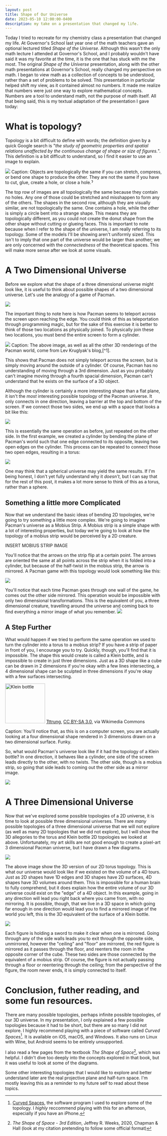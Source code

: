 ```yaml
---
layout: post
title: Shape of Our Universe
date: 2023-05-10 12:00:00-0400
description: my take on a presentation that changed my life.
---
```


Today I tried to recreate for my chemistry class a presentation that changed my life. At Governor's School last year one of the math teachers gave an optional lectured titled *Shape of the Universe*. Although this wasn't the only math lecture I attended at Governor's School, and I probably wouldn't have said it was my favorite at the time, it is the one that has stuck with me the most. The original *Shape of the Universe* presentation, along with the other math presentations at Governor's School, really changed my perspective on math. I began to view math as a collection of concepts to be understood, rather than a set of problems to be solved. This presentation in particular helped shift my view, as it contained almost no numbers. It made me realize that numbers were just one way to explore mathematical concepts. Numbers are a tool to understand math, not the purpose of math itself. All that being said, this is my textual adaptation of the presentation I gave today:

# What is topology?

Topology is a bit difficult to define with words; the definition given by a quick Google search is "*the study of geometric properties and spatial relations unaffected by the continuous change of shape or size of figures.*". This definition is a bit difficult to understand, so I find it easier to use an image to explain.

 <img alt-text="An example of topologies of several 2D shapes. The top row contains 4 topologically identical shapes. The middle row contains two similar but topologically unequal shapes. The bottom contains two topologically equal shapes" src="/Book-N/assets/img/SOTU-topology.jpeg">
 Caption: Objects are topologically the same if you can stretch, compress, or bend one shape to produce the other. They are not the same if you have to cut, glue, create a hole, or close a hole.ˀ

The top row of images are all topologically the same because they contain no holes. Any one of those could be stretched and misshappen to form any of the others. The shapes in the second row, although they are visually similar, are not topologically the same. One contains a hole, while the other is simply a circle bent into a strange shape. This means they are topologically different, as you could not create the donut shape from the other shape without cutting or glueing faces.
This is important to note because when I refer to the shape of the universe, I am really referring to its topology. Some of the models I'll be showing aren't uniformly sized. This isn't to imply that one part of the universe would be larger than another; we are only concerned with the *connectedness* of the theoretical spaces. This will make more sense after we look at some visuals.

# A Two Dimensional Universe
Before we explore what the shape of a three dimensional universe might look like, it is useful to think about possible shapes of a two dimensional universe. Let's use the analogy of a game of Pacman.
 
  <img alt-text="An animation of a pixel-art pacman game on a cylinderical topology." src="/Book-N/assets/img/SOTU-Cylinder.gif">

The important thing to note here is how Pacman seems to teleport across the screen upon reaching the edge. You could think of this as teleportation through programming magic, but for the sake of this exercise it is better to think of those two locations as physically joined. To physically join these two locations, you must bend the entire screen to form a cylinder.

 <img alt-text="A 3D render of a game of Pacman on the surface of a cylinder" src="/Book-N/assets/img/SOTU-3DCylinder.jpeg">
 Caption: The above image, as well as all the other 3D renderings of the Pacman world, come from Lev Kruglyak's blog,[^1].

This shows that Pacman does not simply teleport across the screen, but is simply moving around the outside of a cylinder. Of course, Pacman has no understanding of moving through a 3rd dimension. Just as you probably can't imagine moving through a fourth spacial dimension, Pacman can't understand that he exists on the surface of a 3D object. 

Although the cylinder is certainly a more interesting shape than a flat plane, it isn't the *most* interesting possible topology of the Pacman universe. It only connects in one direction, leaving a barrier at the top and bottom of the screen. If we connect those two sides, we end up with a space that looks a bit like this:

 <img alt-text="An animation of a pixel-art pacman game on a torus topology." src="/Book-N/assets/img/SOTU-Torus.gif">

This is essentially the same operation as before, just repeated on the other side. In the first example, we created a cylinder by bending the plane of Pacman's world such that one edge connected to its opposite, leaving two open edges on the cylinder. This process can be repeated to connect those two open edges, resulting in a torus:
 
  <img alt-text="A 3D render of a torus with a pacman game on its surface.." src="/Book-N/assets/img/SOTU-3DTorus.jpeg">


One may think that a spherical universe may yield the same results. If I'm being honest, I don't yet fully understand why it *doesn't*, but I can say that for the rest of this post, it makes a lot more sense to think of this as a torus, rather than a sphere.

## Something a little more Complicated

Now that we understand the basic ideas of bending 2D topologies, we're going to try something a little more complex. We're going to imagine Pacman's universe as a Mobius Strip.
A Mobius strip is a simple shape with a lot of interesting properties, but today we're going to look at how the topology of a mobius strip would be perceived by a 2D creature.

 INSERT MOBIUS STRIP IMAGE

You'll notice that the arrows on the strip flip at a certain point. The arrows are oriented the same at all points across the strip when it is folded into a cylinder, but because of the half-twist in the mobius strip, the arrow is mirrored. A Pacman game with this topology would look something like this:

 <img alt-text="An animation of a pixel-art pacman game on a mobius strip topology." src="/Book-N/assets/img/SOTU-Mobius.gif">

You'll notice that each time Pacman goes through one wall of the game, he comes out the other side mirrored. This operation would be impossible with only two dimensional transformations. This is the equivalent of you, a three dimensional creature, travelling around the universe and coming back to find everything a mirror image of what you remember.
 <img alt-text="An animation of a pixel-art pacman spinning in a circle." src="/Book-N/assets/img/SOTU-transform.gif">

## A Step Further

What would happen if we tried to perform the same operation we used to turn the cylinder into a torus to a mobius strip? If you have a strip of paper in front of you, I encourage you to try. Quickly, though, you'll find that it is impossible. The shape this would create is called a Klein bottle, and is impossible to create in just three dimensions. Just as a 3D shape like a cube can be drawn in 2 dimensions if you're okay with a few lines intersecting, a 4 dimensional shape can be sculpted in three dimensions if you're okay with a few surfaces intersecting.

 <a title="Tttrung, CC BY-SA 3.0 &lt;http://creativecommons.org/licenses/by-sa/3.0/&gt;, via Wikimedia Commons" href="https://commons.wikimedia.org/wiki/File:Klein_bottle.svg"><img width="128" alt="Klein bottle" src="https://upload.wikimedia.org/wikipedia/commons/thumb/5/5c/Klein_bottle.svg/128px-Klein_bottle.svg.png"></a>
<a href="https://commons.wikimedia.org/wiki/File:Klein_bottle.svg">Tttrung</a>, <a href="http://creativecommons.org/licenses/by-sa/3.0/">CC BY-SA 3.0</a>, via Wikimedia Commons

 Caption: You'll notice that, as this is on a computer screen, you are actually looking at a four dimensional shape rendered in 3 dimensions drawn on a two dimensional surface. Funky.

So, what would Pacman's universe look like if it had the topology of a Klein bottle? In one direction, it behaves like a cylinder, one side of the screen leads directly to the other, with no twists. The other side, though is a mobius strip, so going that side leads to coming out the other side as a mirror image.

 <img alt-text="An animation of a pixel-art pacman game on a klein bottle topology." src="/Book-N/assets/img/SOTU-Klein.gif">


# A Three Dimensional Universe
Now that we've explored some possible topologies of a 2D universe, it is time to look at possible three dimensional universes. There are *many* possible topologies of a three dimensional universe that we will not explore (as well as many 2D topologies that we did not explore), but I will show the 3D allegories to the torus and Klein bottle 2D topologies we looked at above. Unfortunately, my art skills are not good enough to create a pixel-art 3 dimensional Pacman universe, but I have drawn a few diagrams. 

 <img src="/Book-N/assets/img/SOTU-3DTours-diagram.jpeg">

The above image show the 3D version of our 2D torus topology. This is what our universe would look like if we existed on the volume of a 4D tours. Just as 2D shapes have 1D edges and 3D shapes have 2D surfaces, 4D shapes have 3D volumes around them. This is impossible for a human brain to fully comprehend, but it does explain how the entire volume of our 3D universe could exist on the "edge" of a 4D object. In this example, going in any direction will lead you right back where you came from, with no mirroring. It is possible, though, that we live in a 3D space in which going far enough in one direction would lead you to find a mirrored image of the world you left, this is the 3D equivalent of the surface of a Klein bottle.

 <img src="/Book-N/assets/img/SOTU-3DKlein-diagram.jpeg">

Each figure is holding a sword to make it clear when one is mirrored. Going through any of the side walls leads you to exit through the opposite side, unmirrored, however the "ceiling" and "floor" are mirrored, the red figure is mirrored as it passes through the floor, and reenters the room in the opposite corner of the cube. These two sides are those connected by the equivalent of a mobius strip. Of course, the figure is not actually passing through a floor or reentering through the ceiling; from the perspective of the figure, the room never ends, it is simply connected to itself. 

# Conclusion, futher reading, and some fun resources.
There are many possible topologies, perhaps infinite possible topologies, of our 3D universe. In my presentation, I only explained a few possible topologies because it had to be short, but there are so many I did not explore. I highly recommend playing with a piece of software called *Curved Spaces*[^2]. It is available on iOS, macOS, and Windows. It also runs on Linux with Wine, but Android seems to be entirely unsupported. 

I also read a few pages from the textbook *The Shape of Space*[^3], which was helpful. I didn't dive too deeply into the concepts explored in that book, but it was useful to look at some of the diagrams.

Some other interesting topologies that I would like to explore and better understand later are the real projective plane and half-turn space. I'm mostly leaving this as a reminder to my future self to read about these topics.

[^1]: Lev Kruglyak's amazing blog post [*The Topology of Pacman*](https://levsblog.quora.com/The-Topology-of-Pacman). Kruglyak's blog seems to follow a similar format to Book-N, although with a lot more rigorous content.
[^2]: [Curved Spaces](https://www.geometrygames.org/CurvedSpaces/index.html), the software program I used to explore some of the topology. I *highly* reccommend playing with this for an afternoon, especially if you have an iPhone.
[^3]: *The Shape of Space - 3rd Edition*, Jeffrey R. Weeks, 2020, Chapman & Hall (look at my citation pretending to follow some official format)